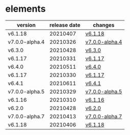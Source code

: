 # elements	


|version|release date|changes|
|---|---|---|
|v6.1.18|20210407|[v6.1.18](./v6.1.18-20210407.md)|
|v7.0.0-alpha.4|20210326|[v7.0.0-alpha.4](./v7.0.0-alpha.4-20210326.md)|
|v6.3.0|20210428|[v6.3.0](./v6.3.0-20210428.md)|
|v6.1.17|20210331|[v6.1.17](./v6.1.17-20210331.md)|
|v6.4.0|20210511|[v6.4.0](./v6.4.0-20210511.md)|
|v6.1.17|20210330|[v6.1.17](./v6.1.17-20210330.md)|
|v6.4.1|20210611|[v6.4.1](./v6.4.1-20210611.md)|
|v7.0.0-alpha.5|20210329|[v7.0.0-alpha.5](./v7.0.0-alpha.5-20210329.md)|
|v6.1.16|20210310|[v6.1.16](./v6.1.16-20210310.md)|
|v6.2.0|20210428|[v6.2.0](./v6.2.0-20210428.md)|
|v7.0.0-alpha.7|20210413|[v7.0.0-alpha.7](./v7.0.0-alpha.7-20210413.md)|
|v6.1.18|20210406|[v6.1.18](./v6.1.18-20210406.md)|
